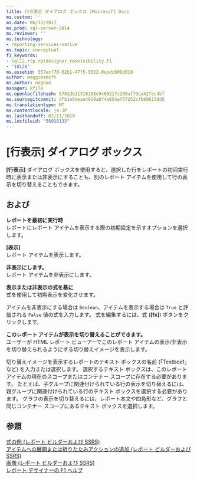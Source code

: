 ```yaml
---
title: 行の表示 ダイアログ ボックス |Microsoft Docs
ms.custom: ''
ms.date: 06/13/2017
ms.prod: sql-server-2014
ms.reviewer: ''
ms.technology:
- reporting-services-native
ms.topic: conceptual
f1_keywords:
- sql12.rtp.rptdesigner.rowvisibility.f1
- "10126"
ms.assetid: 557ecf70-62b1-47f5-9322-0ebdc809d018
author: maggiesmsft
ms.author: maghan
manager: kfile
ms.openlocfilehash: 5782db21318108e9460217c200af79ea427cc4bf
ms.sourcegitcommit: dfb1e6deaa4919a0f4e654af57252cfb09613dd5
ms.translationtype: MT
ms.contentlocale: ja-JP
ms.lasthandoff: 02/11/2019
ms.locfileid: "56028133"
---
```

# <a name="row-visibility-dialog-box"></a>[行表示] ダイアログ ボックス
  **[行表示]** ダイアログ ボックスを使用すると、選択した行をレポートの初回実行時に表示または非表示にすることも、別のレポート アイテムを使用して行の表示を切り替えることもできます。  
  
## <a name="options"></a>および  
 **レポートを最初に実行時**  
 レポートにレポート アイテムを表示する際の初期設定を示すオプションを選択します。  
  
 **[表示]**  
 レポート アイテムを表示します。  
  
 **非表示にします。**  
 レポート アイテムを非表示にします。  
  
 **表示または非表示の式を基に**  
 式を使用して初期表示を変化させます。  
  
 アイテムを非表示にする場合は `Boolean`、アイテムを表示する場合は `True` と評価される `False` 値の式を入力します。 式を編集するには、式 (**[fx]**) ボタンをクリックします。  
  
 **このレポート アイテムが表示を切り替えることができます。**  
 ユーザーが HTML レポート ビューアーでこのレポート アイテムの表示/非表示を切り替えられるようにする切り替えイメージを表示します。  
  
 切り替えイメージを表示するレポートのテキスト ボックスの名前 (「Textbox1」など) を入力または選択します。 選択するテキスト ボックスは、このレポート アイテムの現在のスコープまたはコンテナー スコープに存在する必要があります。 たとえば、子グループに関連付けられている行の表示を切り替えるには、親グループに関連付けられている行のテキスト ボックスを選択する必要があります。 グラフの表示を切り替えるには、レポート本文や四角形など、グラフと同じコンテナー スコープにあるテキスト ボックスを選択します。  
  
## <a name="see-also"></a>参照  
 [式の例 (レポート ビルダーおよび SSRS)](report-design/expression-examples-report-builder-and-ssrs.md)   
 [アイテムへの展開または折りたたみアクションの追加 &#40;レポート ビルダーおよび SSRS&#41;](report-design/add-an-expand-or-collapse-action-to-an-item-report-builder-and-ssrs.md)   
 [画像 &#40;レポート ビルダーおよび SSRS&#41;](report-design/images-report-builder-and-ssrs.md)   
 [レポート デザイナーの F1 ヘルプ](tools/report-designer-f1-help.md)  
  
  
